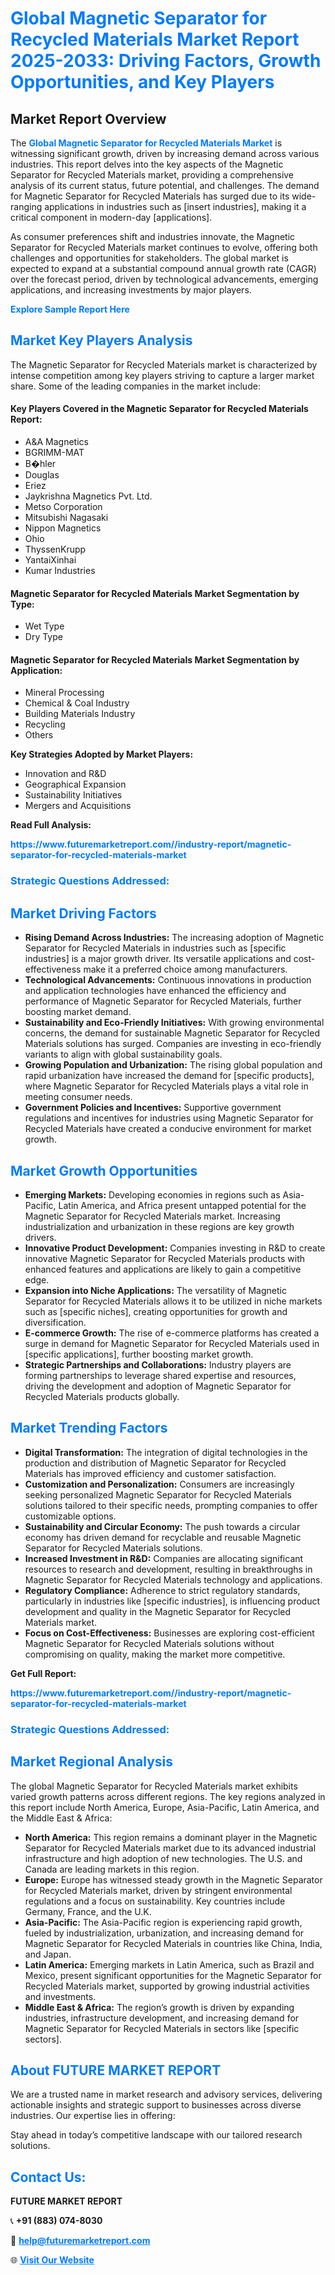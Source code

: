 <h1 style="color: #007BFF;">Global Magnetic Separator for Recycled Materials Market Report 2025-2033: Driving Factors, Growth Opportunities, and Key Players</h1>

<section id="overview">
<h2>Market Report Overview</h2>
<p>The <a href="https://www.futuremarketreport.com//industry-report/magnetic-separator-for-recycled-materials-market" style="color: #007BFF; text-decoration: none;"><strong>Global Magnetic Separator for Recycled Materials Market</strong></a> is witnessing significant growth, driven by increasing demand across various industries. This report delves into the key aspects of the Magnetic Separator for Recycled Materials market, providing a comprehensive analysis of its current status, future potential, and challenges. The demand for Magnetic Separator for Recycled Materials has surged due to its wide-ranging applications in industries such as [insert industries], making it a critical component in modern-day [applications].</p>
<p>As consumer preferences shift and industries innovate, the Magnetic Separator for Recycled Materials market continues to evolve, offering both challenges and opportunities for stakeholders. The global market is expected to expand at a substantial compound annual growth rate (CAGR) over the forecast period, driven by technological advancements, emerging applications, and increasing investments by major players.</p>
</section>

<section id="overview">
<p><a href="https://www.futuremarketreport.com//request-sample/reportId=86021" style="color: #007BFF; text-decoration: none;"><strong>Explore Sample Report Here</strong></a></p>
</section>

<section id="key-players">
<h2 style="color: #007BFF;">Market Key Players Analysis</h2>
<p>The Magnetic Separator for Recycled Materials market is characterized by intense competition among key players striving to capture a larger market share. Some of the leading companies in the market include:</p>
<h4>Key Players Covered in the Magnetic Separator for Recycled Materials Report:</h4>
<ul><li>A&amp;A Magnetics</li><li>BGRIMM-MAT</li><li>B�hler</li><li>Douglas</li><li>Eriez</li><li>Jaykrishna Magnetics Pvt. Ltd.</li><li>Metso Corporation</li><li>Mitsubishi Nagasaki</li><li>Nippon Magnetics</li><li>Ohio</li><li>ThyssenKrupp</li><li>YantaiXinhai</li><li>Kumar Industries</li></ul>
<h4>Magnetic Separator for Recycled Materials Market Segmentation by Type:</h4>
<ul><li>Wet Type</li><li>Dry Type</li></ul>

<h4>Magnetic Separator for Recycled Materials Market Segmentation by Application:</h4>
<ul><li>Mineral Processing</li><li>Chemical &amp; Coal Industry</li><li>Building Materials Industry</li><li>Recycling</li><li>Others</li></ul>
<p><strong>Key Strategies Adopted by Market Players:</strong></p>
<ul>
<li>Innovation and R&D</li>
<li>Geographical Expansion</li>
<li>Sustainability Initiatives</li>
<li>Mergers and Acquisitions</li>
</ul>
</section>

<section>
<p><strong>Read Full Analysis: </strong></p><a href="https://www.futuremarketreport.com//industry-report/magnetic-separator-for-recycled-materials-market" style="color: #007BFF; text-decoration: none;"><strong>https://www.futuremarketreport.com//industry-report/magnetic-separator-for-recycled-materials-market</strong></a>
<h3 style="color: #007BFF;">Strategic Questions Addressed:</h3>
</section>

<section id="driving-factors">
<h2 style="color: #007BFF;">Market Driving Factors</h2>
<ul>
<li><strong>Rising Demand Across Industries:</strong> The increasing adoption of Magnetic Separator for Recycled Materials in industries such as [specific industries] is a major growth driver. Its versatile applications and cost-effectiveness make it a preferred choice among manufacturers.</li>
<li><strong>Technological Advancements:</strong> Continuous innovations in production and application technologies have enhanced the efficiency and performance of Magnetic Separator for Recycled Materials, further boosting market demand.</li>
<li><strong>Sustainability and Eco-Friendly Initiatives:</strong> With growing environmental concerns, the demand for sustainable Magnetic Separator for Recycled Materials solutions has surged. Companies are investing in eco-friendly variants to align with global sustainability goals.</li>
<li><strong>Growing Population and Urbanization:</strong> The rising global population and rapid urbanization have increased the demand for [specific products], where Magnetic Separator for Recycled Materials plays a vital role in meeting consumer needs.</li>
<li><strong>Government Policies and Incentives:</strong> Supportive government regulations and incentives for industries using Magnetic Separator for Recycled Materials have created a conducive environment for market growth.</li>
</ul>
</section>

<section id="growth-opportunities">
<h2 style="color: #007BFF;">Market Growth Opportunities</h2>
<ul>
<li><strong>Emerging Markets:</strong> Developing economies in regions such as Asia-Pacific, Latin America, and Africa present untapped potential for the Magnetic Separator for Recycled Materials market. Increasing industrialization and urbanization in these regions are key growth drivers.</li>
<li><strong>Innovative Product Development:</strong> Companies investing in R&D to create innovative Magnetic Separator for Recycled Materials products with enhanced features and applications are likely to gain a competitive edge.</li>
<li><strong>Expansion into Niche Applications:</strong> The versatility of Magnetic Separator for Recycled Materials allows it to be utilized in niche markets such as [specific niches], creating opportunities for growth and diversification.</li>
<li><strong>E-commerce Growth:</strong> The rise of e-commerce platforms has created a surge in demand for Magnetic Separator for Recycled Materials used in [specific applications], further boosting market growth.</li>
<li><strong>Strategic Partnerships and Collaborations:</strong> Industry players are forming partnerships to leverage shared expertise and resources, driving the development and adoption of Magnetic Separator for Recycled Materials products globally.</li>
</ul>
</section>

<section id="trending-factors">
<h2 style="color: #007BFF;">Market Trending Factors</h2>
<ul>
<li><strong>Digital Transformation:</strong> The integration of digital technologies in the production and distribution of Magnetic Separator for Recycled Materials has improved efficiency and customer satisfaction.</li>
<li><strong>Customization and Personalization:</strong> Consumers are increasingly seeking personalized Magnetic Separator for Recycled Materials solutions tailored to their specific needs, prompting companies to offer customizable options.</li>
<li><strong>Sustainability and Circular Economy:</strong> The push towards a circular economy has driven demand for recyclable and reusable Magnetic Separator for Recycled Materials solutions.</li>
<li><strong>Increased Investment in R&D:</strong> Companies are allocating significant resources to research and development, resulting in breakthroughs in Magnetic Separator for Recycled Materials technology and applications.</li>
<li><strong>Regulatory Compliance:</strong> Adherence to strict regulatory standards, particularly in industries like [specific industries], is influencing product development and quality in the Magnetic Separator for Recycled Materials market.</li>
<li><strong>Focus on Cost-Effectiveness:</strong> Businesses are exploring cost-efficient Magnetic Separator for Recycled Materials solutions without compromising on quality, making the market more competitive.</li>
</ul>
</section>

<section>
<p><strong>Get Full Report: </strong></p><a href="https://www.futuremarketreport.com//industry-report/magnetic-separator-for-recycled-materials-market" style="color: #007BFF; text-decoration: none;"><strong>https://www.futuremarketreport.com//industry-report/magnetic-separator-for-recycled-materials-market</strong></a>
<h3 style="color: #007BFF;">Strategic Questions Addressed:</h3>
</section>


<section id="regional-analysis">
<h2 style="color: #007BFF;">Market Regional Analysis</h2>
<p>The global Magnetic Separator for Recycled Materials market exhibits varied growth patterns across different regions. The key regions analyzed in this report include North America, Europe, Asia-Pacific, Latin America, and the Middle East & Africa:</p>
<ul>
<li><strong>North America:</strong> This region remains a dominant player in the Magnetic Separator for Recycled Materials market due to its advanced industrial infrastructure and high adoption of new technologies. The U.S. and Canada are leading markets in this region.</li>
<li><strong>Europe:</strong> Europe has witnessed steady growth in the Magnetic Separator for Recycled Materials market, driven by stringent environmental regulations and a focus on sustainability. Key countries include Germany, France, and the U.K.</li>
<li><strong>Asia-Pacific:</strong> The Asia-Pacific region is experiencing rapid growth, fueled by industrialization, urbanization, and increasing demand for Magnetic Separator for Recycled Materials in countries like China, India, and Japan.</li>
<li><strong>Latin America:</strong> Emerging markets in Latin America, such as Brazil and Mexico, present significant opportunities for the Magnetic Separator for Recycled Materials market, supported by growing industrial activities and investments.</li>
<li><strong>Middle East & Africa:</strong> The region’s growth is driven by expanding industries, infrastructure development, and increasing demand for Magnetic Separator for Recycled Materials in sectors like [specific sectors].</li>
</ul>
</section>

<footer>
<h2 style="color: #007BFF;">About FUTURE MARKET REPORT</h2>
<p>We are a trusted name in market research and advisory services, delivering actionable insights and strategic support to businesses across diverse industries. Our expertise lies in offering:</p>

<p>Stay ahead in today’s competitive landscape with our tailored research solutions.</p>

<h2 style="color: #007BFF;">Contact Us:</h2>
<p><strong>FUTURE MARKET REPORT</strong></p>
<p>📞 <strong>+91 (883) 074-8030</strong></p>
<p>📧 <strong><a href="mailto:help@futuremarketreport.com" style="color: #007BFF;">help@futuremarketreport.com</a></strong></p>
<p>🌐 <strong><a href="https://www.futuremarketreport.com/" style="color: #007BFF;">Visit Our Website</a></strong></p>
</footer>